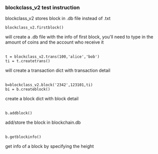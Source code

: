 ### blockclass_v2 test instruction</br>
blockclass_v2 stores block in .db file instead of .txt
```
blockclass_v2.firstblock() 
```
will create a .db file with the info of first block, you'll need to type in the amount of coins and the account who receive it</br></br>

```
t = blockclass_v2.trans(100,'alice','bob')
ti = t.createtrans()
```
will create a transaction dict with transaction detail</br></br>

```
b=blockclass_v2.block('2342',123101,ti)
bi = b.createblock()
```
create a block dict with block detail</br></br>

```
b.addblock()
```
add/store the block in blockchain.db</br></br>

```
b.getblockinfo()
```
get info of a block by specifying the height
